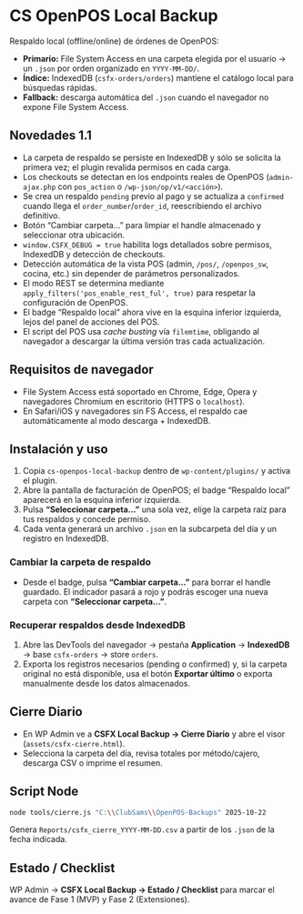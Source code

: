 # CS OpenPOS Local Backup

Respaldo local (offline/online) de órdenes de OpenPOS:
- **Primario:** File System Access en una carpeta elegida por el usuario → un `.json` por orden organizado en `YYYY-MM-DD/`.
- **Índice:** IndexedDB (`csfx-orders/orders`) mantiene el catálogo local para búsquedas rápidas.
- **Fallback:** descarga automática del `.json` cuando el navegador no expone File System Access.

## Novedades 1.1
- La carpeta de respaldo se persiste en IndexedDB y sólo se solicita la primera vez; el plugin revalida permisos en cada carga.
- Los checkouts se detectan en los endpoints reales de OpenPOS (`admin-ajax.php` con `pos_action` o `/wp-json/op/v1/<acción>`).
- Se crea un respaldo `pending` previo al pago y se actualiza a `confirmed` cuando llega el `order_number`/`order_id`, reescribiendo el archivo definitivo.
- Botón “Cambiar carpeta…” para limpiar el handle almacenado y seleccionar otra ubicación.
- `window.CSFX_DEBUG = true` habilita logs detallados sobre permisos, IndexedDB y detección de checkouts.
- Detección automática de la vista POS (admin, `/pos/`, `/openpos_sw`, cocina, etc.) sin depender de parámetros personalizados.
- El modo REST se determina mediante `apply_filters('pos_enable_rest_ful', true)` para respetar la configuración de OpenPOS.
- El badge “Respaldo local” ahora vive en la esquina inferior izquierda, lejos del panel de acciones del POS.
- El script del POS usa *cache busting* vía `filemtime`, obligando al navegador a descargar la última versión tras cada actualización.

## Requisitos de navegador
- File System Access está soportado en Chrome, Edge, Opera y navegadores Chromium en escritorio (HTTPS o `localhost`).
- En Safari/iOS y navegadores sin FS Access, el respaldo cae automáticamente al modo descarga + IndexedDB.

## Instalación y uso
1. Copia `cs-openpos-local-backup` dentro de `wp-content/plugins/` y activa el plugin.
2. Abre la pantalla de facturación de OpenPOS; el badge “Respaldo local” aparecerá en la esquina inferior izquierda.
3. Pulsa **“Seleccionar carpeta…”** una sola vez, elige la carpeta raíz para tus respaldos y concede permiso.
4. Cada venta generará un archivo `.json` en la subcarpeta del día y un registro en IndexedDB.

### Cambiar la carpeta de respaldo
- Desde el badge, pulsa **“Cambiar carpeta…”** para borrar el handle guardado. El indicador pasará a rojo y podrás escoger una nueva carpeta con **“Seleccionar carpeta…”**.

### Recuperar respaldos desde IndexedDB
1. Abre las DevTools del navegador → pestaña **Application** → **IndexedDB** → base `csfx-orders` → store `orders`.
2. Exporta los registros necesarios (pending o confirmed) y, si la carpeta original no está disponible, usa el botón **Exportar último** o exporta manualmente desde los datos almacenados.

## Cierre Diario
- En WP Admin ve a **CSFX Local Backup → Cierre Diario** y abre el visor (`assets/csfx-cierre.html`).
- Selecciona la carpeta del día, revisa totales por método/cajero, descarga CSV o imprime el resumen.

## Script Node
```bash
node tools/cierre.js "C:\\ClubSams\\OpenPOS-Backups" 2025-10-22
```
Genera `Reports/csfx_cierre_YYYY-MM-DD.csv` a partir de los `.json` de la fecha indicada.

## Estado / Checklist
WP Admin → **CSFX Local Backup → Estado / Checklist** para marcar el avance de Fase 1 (MVP) y Fase 2 (Extensiones).
